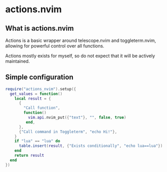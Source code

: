 # actions.nvim

## What is actions.nvim
Actions is a basic wrapper around telescope.nvim and toggleterm.nvim,
allowing for powerful control over all functions.

Actions mostly exists for myself, so do not expect
that it will be actively maintained.

## Simple configuration
```lua
require("actions_nvim").setup({
  get_values = function()
    local result = {
      {
        "Call function",
        function()
          vim.api.nvim_put({"text"}, "", false, true)
         end,
      },
      {"Call command in Toggleterm", "echo Hi!"},
    }
    if "lua" == "lua" do
      table.insert(result, {"Exists conditionally", "echo lua==lua"})
    end
    return result
  end
})
```
